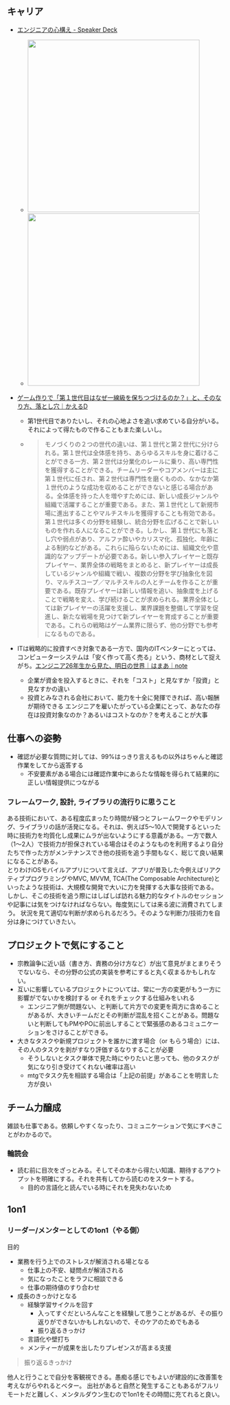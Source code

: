 ## キャリア

* [エンジニアの心構え - Speaker Deck](https://speakerdeck.com/recruitengineers/engineer_2023?slide=58)
  * <img src="https://github.com/yyokii/MyDoc/assets/20992687/d6b6c6bb-a3f8-42df-9aa0-e6b0ed480817" width="400">
  * <img src="https://github.com/yyokii/MyDoc/assets/20992687/32486d01-6e8e-4f92-b869-073ffd8cb68b" width="400">
* [ゲーム作りで「第１世代目はなぜ一線級を保ちつづけるのか？」と、そのなり方、落とし穴｜かえるD](https://note.com/kaerusanu/n/n6a5de71356e8)

  * 第1世代目でありたいし、それの心地よさを追い求めている自分がいる。それによって得たもので作ることもまた楽しいし。
  * > モノづくりの２つの世代の違いは、第１世代と第２世代に分けられる。第１世代は全体感を持ち、あらゆるスキルを身に着けることができる一方、第２世代は分業化のレールに乗り、高い専門性を獲得することができる。チームリーダーやコアメンバーは主に第１世代に任され、第２世代は専門性を磨くものの、なかなか第１世代のような成功を収めることができないと感じる場合がある。全体感を持った人を増やすためには、新しい成長ジャンルや組織で活躍することが重要である。また、第１世代として新規市場に進出することやマルチスキルを獲得することも有効である。第１世代は多くの分野を経験し、統合分野を広げることで新しいものを作れる人になることができる。しかし、第１世代にも落とし穴や弱点があり、アルファ酔いやカリスマ化、孤独化、年齢による制約などがある。これらに陥らないためには、組織文化や意識的なアップデートが必要である。新しい参入プレイヤーと既存プレイヤー、業界全体の戦略をまとめると、新プレイヤーは成長しているジャンルや組織で戦い、複数の分野を学び抽象化を図り、マルチスコープ／マルチスキルの人とチームを作ることが重要である。既存プレイヤーは新しい情報を追い、抽象度を上げることで戦略を変え、学び続けることが求められる。業界全体としては新プレイヤーの活躍を支援し、業界課題を整備して学習を促進し、新たな戦場を見つけて新プレイヤーを育成することが重要である。これらの戦略はゲーム業界に限らず、他の分野でも参考になるものである。

* ITは戦略的に投資すべき対象である一方で、国内のITベンターにとっては、コンピューターシステムは「安く作って高く売る」という、商材として捉えがち。[エンジニア26年生から見た、明日の世界｜はまあ｜note](https://note.com/motekawa/n/ne3f74b333241)
  * 企業が資金を投入するときに、それを「コスト」と見なすか「投資」と見なすかの違い
  * 投資とみなされる会社において、能力を十全に発揮できれば、高い報酬が期待できる
    エンジニアを雇いたがっている企業にとって、あなたの存在は投資対象なのか？あるいはコストなのか？を考えることが大事

## 仕事への姿勢

* 確認が必要な質問に対しては、99%はっきり言えるもの以外はちゃんと確認作業をしてから返答する
  * 不安要素がある場合には確認作業中にあらたな情報を得られて結果的に正しい情報提供につながる

### フレームワーク, 設計, ライブラリの流行りに思うこと  

ある技術において、ある程度広まったり時間が経つとフレームワークやモデリング、ライブラリの話が活発になる。それは、例えば5〜10人で開発するといった時に技術力を均質化し成果にムラが出ないようにする意義がある。一方で数人（1〜2人）で技術力が担保されている場合はそのようなものを利用するより自分たちで作った方がメンテナンスでき他の技術を追う手間もなく、総じて良い結果になることがある。  
とりわけiOSモバイルアプリについて言えば、アプリが普及した今例えばリアクティブプログラミングやMVC, MVVM, TCA(The Composable Architecture)といったような技術は、大規模な開発で大いに力を発揮する大事な技術である。  
しかし、そこの技術を追う際にはしばしば訪れる魅力的なタイトルのセッションや記事には気をつけなければならない。毎度気にしては来る波に消費されてしまう。
状況を見て適切な判断が求められるだろう。そのような判断力/技術力を自分は身につけていきたい。

## プロジェクトで気にすること

* 宗教論争に近い話（書き方、責務の分け方など）が出て意見がまとまりそうでないなら、その分野の公式の実装を参考にすると丸く収まるかもしれない。
* 互いに影響しているプロジェクトについては、常に一方の変更がもう一方に影響がでないかを検討する or それをチェックする仕組みをいれる
  * エンジニア側が問題ない、と判断して片方での変更を両方に含めることがあるが、大きいチームだとその判断が混乱を招くことがある。問題ないと判断してもPMやPOに前出しすることで緊張感のあるコミュニケーションをさけることができる。
* 大きなタスクや新規プロジェクトを誰かに渡す場合（or もらう場合）には、その人のタスクを剥がすなり評価するなりすることが必要
  * そうしないとタスク単体で見た時にやりたいと思っても、他のタスクが気になり引き受けてくれない確率は高い
  * mtgでタスク先を相談する場合は「上記の前提」があることを明言した方が良い

## チーム力醸成

雑談も仕事である。依頼しやすくなったり、コミュニケーションで気にすべきことがわかるので。

### 輪読会

* 読む前に目次をざっとみる。そしてその本から得たい知識、期待するアウトプットを明確にする。それを共有してから読むのをスタートする。
  * 目的の言語化と読んでいる時にそれを見失わないため

## 1on1

### リーダー/メンターとしての1on1（やる側）

目的

* 業務を行う上でのストレスが解消される場となる
  * 仕事上の不安、疑問点が解消される
  * 気になったことをラフに相談できる
  * 仕事の期待値のすり合わせ
* 成長のきっかけとなる
  * 経験学習サイクルを回す
    * 入ってすぐだといろんなことを経験して思うことがあるが、その振り返りができないかもしれないので、そのケアのためでもある
    * 振り返るきっかけ
  * 言語化や壁打ち
  * メンティーが成果を出したりプレゼンスが高まる支援

> 振り返るきっかけ

他人と行うことで自分を客観視できる。愚痴る感じでもよいが建設的に改善策を考えながらやれるとベター。
出社があると自然と発生することもあるがフルリモートだと難しく、メンタルダウン生むので1on1をその時間に充てれると良い。

